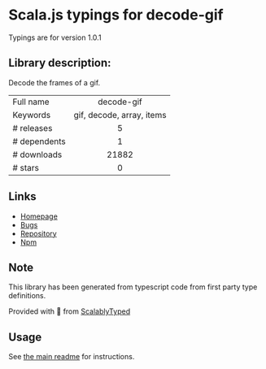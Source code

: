 
# Scala.js typings for decode-gif

Typings are for version 1.0.1

## Library description:
Decode the frames of a gif.

|                    |                 |
| ------------------ | :-------------: |
| Full name          | decode-gif |
| Keywords           | gif, decode, array, items |
| # releases         | 5 |
| # dependents       | 1 |
| # downloads        | 21882 |
| # stars            | 0 |

## Links
- [Homepage](https://github.com/Richienb/decode-gif#readme)
- [Bugs](https://github.com/Richienb/decode-gif/issues)
- [Repository](https://github.com/Richienb/decode-gif)
- [Npm](https://www.npmjs.com/package/decode-gif)
    


## Note
This library has been generated from typescript code from first party type definitions.

Provided with :purple_heart: from [ScalablyTyped](https://github.com/oyvindberg/ScalablyTyped)

## Usage
See [the main readme](../../readme.md) for instructions.


